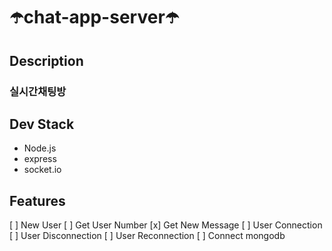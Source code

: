 # ☂️chat-app-server☂️

## Description

### 실시간채팅방

## Dev Stack

- Node.js
- express
- socket.io

## Features

[ ] New User
[ ] Get User Number
[x] Get New Message
[ ] User Connection
[ ] User Disconnection
[ ] User Reconnection
[ ] Connect mongodb
